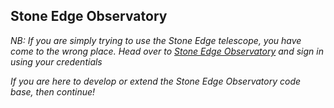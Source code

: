 ## Stone Edge Observatory

*NB: If you are simply trying to use the Stone Edge telescope, you have come to the wrong place. Head over to [Stone Edge Observatory](https://www.stoneedgeobservatory.com) and sign in using your credentials*

*If you are here to develop or extend the Stone Edge Observatory code base, then continue!*
